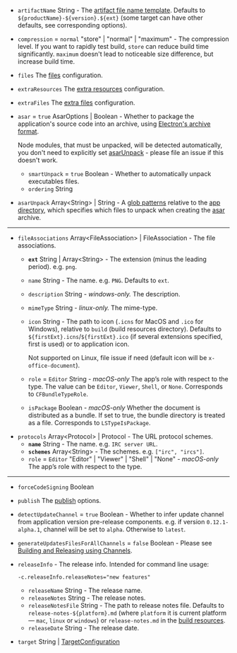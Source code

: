 * <code id="PlatformSpecificBuildOptions-artifactName">artifactName</code> String - The [artifact file name template](/configuration/configuration.md#artifact-file-name-template). Defaults to `${productName}-${version}.${ext}` (some target can have other defaults, see corresponding options).
* <code id="PlatformSpecificBuildOptions-compression">compression</code> = `normal` "store" | "normal" | "maximum" - The compression level. If you want to rapidly test build, `store` can reduce build time significantly. `maximum` doesn't lead to noticeable size difference, but increase build time.
* <code id="PlatformSpecificBuildOptions-files">files</code> The [files](/configuration/contents.md#files) configuration.
* <code id="PlatformSpecificBuildOptions-extraResources">extraResources</code> The [extra resources](/configuration/contents.md#extraresources) configuration.
* <code id="PlatformSpecificBuildOptions-extraFiles">extraFiles</code> The [extra files](/configuration/contents.md#extrafiles) configuration.
* <code id="PlatformSpecificBuildOptions-asar">asar</code> = `true` AsarOptions | Boolean<a name="AsarOptions"></a> - Whether to package the application's source code into an archive, using [Electron's archive format](http://electron.atom.io/docs/tutorial/application-packaging/).
    
    Node modules, that must be unpacked, will be detected automatically, you don't need to explicitly set [asarUnpack](#configuration-asarUnpack) - please file an issue if this doesn't work.

    * <code id="AsarOptions-smartUnpack">smartUnpack</code> = `true` Boolean - Whether to automatically unpack executables files.
    * <code id="AsarOptions-ordering">ordering</code> String
* <code id="PlatformSpecificBuildOptions-asarUnpack">asarUnpack</code> Array&lt;String&gt; | String - A [glob patterns](/file-patterns.md) relative to the [app directory](#MetadataDirectories-app), which specifies which files to unpack when creating the [asar](http://electron.atom.io/docs/tutorial/application-packaging/) archive.

---

* <code id="PlatformSpecificBuildOptions-fileAssociations">fileAssociations</code> Array&lt;FileAssociation&gt; | FileAssociation<a name="FileAssociation"></a> - The file associations.
    * **<code id="FileAssociation-ext">ext</code>** String | Array&lt;String&gt; - The extension (minus the leading period). e.g. `png`.
    * <code id="FileAssociation-name">name</code> String - The name. e.g. `PNG`. Defaults to `ext`.
    * <code id="FileAssociation-description">description</code> String - *windows-only.* The description.
    * <code id="FileAssociation-mimeType">mimeType</code> String - *linux-only.* The mime-type.
    * <code id="FileAssociation-icon">icon</code> String - The path to icon (`.icns` for MacOS and `.ico` for Windows), relative to `build` (build resources directory). Defaults to `${firstExt}.icns`/`${firstExt}.ico` (if several extensions specified, first is used) or to application icon.
        
        Not supported on Linux, file issue if need (default icon will be `x-office-document`).

    * <code id="FileAssociation-role">role</code> = `Editor` String - *macOS-only* The app’s role with respect to the type. The value can be `Editor`, `Viewer`, `Shell`, or `None`. Corresponds to `CFBundleTypeRole`.
    * <code id="FileAssociation-isPackage">isPackage</code> Boolean - *macOS-only* Whether the document is distributed as a bundle. If set to true, the bundle directory is treated as a file. Corresponds to `LSTypeIsPackage`.
* <code id="PlatformSpecificBuildOptions-protocols">protocols</code> Array&lt;Protocol&gt; | Protocol<a name="Protocol"></a> - The URL protocol schemes.
    * **<code id="Protocol-name">name</code>** String - The name. e.g. `IRC server URL`.
    * **<code id="Protocol-schemes">schemes</code>** Array&lt;String&gt; - The schemes. e.g. `["irc", "ircs"]`.
    * <code id="Protocol-role">role</code> = `Editor` "Editor" | "Viewer" | "Shell" | "None" - *macOS-only* The app’s role with respect to the type.

---

* <code id="PlatformSpecificBuildOptions-forceCodeSigning">forceCodeSigning</code> Boolean
* <code id="PlatformSpecificBuildOptions-publish">publish</code> The [publish](/configuration/publish.md) options.
* <code id="PlatformSpecificBuildOptions-detectUpdateChannel">detectUpdateChannel</code> = `true` Boolean - Whether to infer update channel from application version pre-release components. e.g. if version `0.12.1-alpha.1`, channel will be set to `alpha`. Otherwise to `latest`.
* <code id="PlatformSpecificBuildOptions-generateUpdatesFilesForAllChannels">generateUpdatesFilesForAllChannels</code> = `false` Boolean - Please see [Building and Releasing using Channels](https://github.com/electron-userland/electron-builder/issues/1182#issuecomment-324947139).
* <code id="PlatformSpecificBuildOptions-releaseInfo">releaseInfo</code><a name="ReleaseInfo"></a> - The release info. Intended for command line usage:
    
    ``` -c.releaseInfo.releaseNotes="new features" ```

    * <code id="ReleaseInfo-releaseName">releaseName</code> String - The release name.
    * <code id="ReleaseInfo-releaseNotes">releaseNotes</code> String - The release notes.
    * <code id="ReleaseInfo-releaseNotesFile">releaseNotesFile</code> String - The path to release notes file. Defaults to `release-notes-${platform}.md` (where `platform` it is current platform — `mac`, `linux` or `windows`) or `release-notes.md` in the [build resources](#MetadataDirectories-buildResources).
    * <code id="ReleaseInfo-releaseDate">releaseDate</code> String - The release date.
* <code id="PlatformSpecificBuildOptions-target">target</code> String | [TargetConfiguration](/cli#targetconfiguration)
